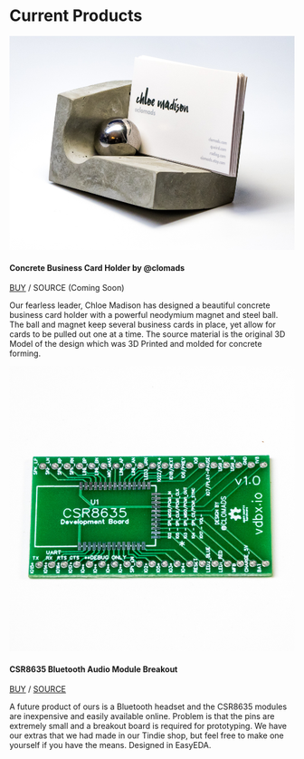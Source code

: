 # Current Products

![Business Card Holder](/img/P1000544-2.jpg)
#### Concrete Business Card Holder by @clomads
[BUY](http://amzn.to/2F9KP4S) / SOURCE (Coming Soon)

Our fearless leader, Chloe Madison has designed a beautiful concrete business card holder with a powerful neodymium magnet and steel ball. The ball and magnet keep several business cards in place, yet allow for cards to be pulled out one at a time. The source material is the original 3D Model of the design which was 3D Printed and molded for concrete forming.


![CSR8635 Breakout](/img/P1010241-3.jpg)
#### CSR8635 Bluetooth Audio Module Breakout
[BUY](https://www.tindie.com/products/11431/) / [SOURCE](https://easyeda.com/clomads/CSR8635_Breakout-72f90a02e918496186b20209678dd9dc)

A future product of ours is a Bluetooth headset and the CSR8635 modules are inexpensive and easily available online. Problem is that the pins are extremely small and a breakout board is required for prototyping. We have our extras that we had made in our Tindie shop, but feel free to make one yourself if you have the means. Designed in EasyEDA.
